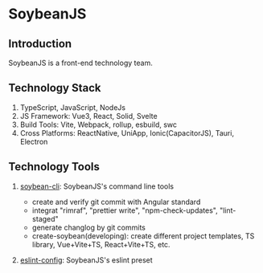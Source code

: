 # SoybeanJS

## Introduction

SoybeanJS is a front-end technology team.

## Technology Stack

1. TypeScript, JavaScript, NodeJs
2. JS Framework: Vue3, React, Solid, Svelte
3. Build Tools: Vite, Webpack, rollup, esbuild, swc
4. Cross Platforms: ReactNative, UniApp, Ionic(CapacitorJS), Tauri, Electron

## Technology Tools

1. [soybean-cli](https://github.com/soybeanjs/cli): SoybeanJS's command line tools
   - create and verify git commit with Angular standard
   - integrat "rimraf", "prettier write", "npm-check-updates", "lint-staged"
   - generate changlog by git commits
   - create-soybean(developing): create different project templates, TS library, Vue+Vite+TS, React+Vite+TS, etc.
  
2. [eslint-config](https://github.com/soybeanjs/eslint-config): SoybeanJS's eslint preset

